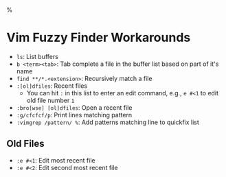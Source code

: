 %

# Vim Fuzzy Finder Workarounds

- `ls`: List buffers
- `b <term><tab>`: Tab complete a file in the buffer list based on part of it's name
- `find **/*.<extension>`: Recursively match a file
- `:[ol]dfiles`: Recent files
    - You can hit `:` in this list to enter an edit command, e.g., `e #<1` to edit old file number `1`
- `:bro[wse] [ol]dfiles`: Open a recent file
- `:g/cfcfcf/p`: Print lines matching pattern
- `:vimgrep /pattern/ %`: Add patterns matching line to quickfix list

## Old Files

- `:e #<1`: Edit most recent file
- `:e #<2`: Edit second most recent file
